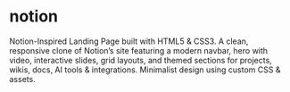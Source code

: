 # notion
Notion-Inspired Landing Page built with HTML5 &amp; CSS3. A clean, responsive clone of Notion’s site featuring a modern navbar, hero with video, interactive slides, grid layouts, and themed sections for projects, wikis, docs, AI tools &amp; integrations. Minimalist design using custom CSS &amp; assets.
